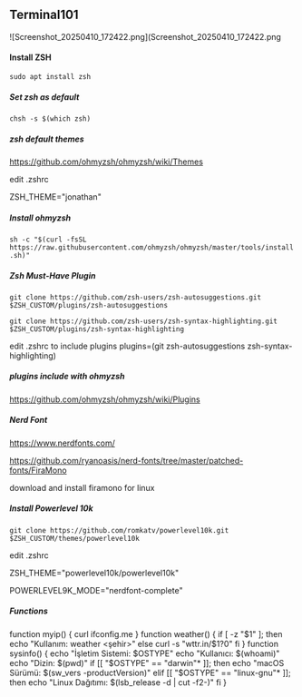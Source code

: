 ## Terminal101
![Screenshot_20250410_172422.png](Screenshot_20250410_172422.png
#### Install ZSH
`sudo apt install zsh`
##### Set zsh as default
`chsh -s $(which zsh)`

##### zsh default themes
https://github.com/ohmyzsh/ohmyzsh/wiki/Themes

edit .zshrc

ZSH_THEME="jonathan"

##### Install ohmyzsh
`sh -c "$(curl -fsSL https://raw.githubusercontent.com/ohmyzsh/ohmyzsh/master/tools/install.sh)"`

##### Zsh Must-Have Plugin
`git clone https://github.com/zsh-users/zsh-autosuggestions.git $ZSH_CUSTOM/plugins/zsh-autosuggestions`

`git clone https://github.com/zsh-users/zsh-syntax-highlighting.git $ZSH_CUSTOM/plugins/zsh-syntax-highlighting`

edit .zshrc to include plugins
plugins=(git zsh-autosuggestions zsh-syntax-highlighting)

##### plugins include with ohmyzsh
https://github.com/ohmyzsh/ohmyzsh/wiki/Plugins


##### Nerd Font
https://www.nerdfonts.com/

https://github.com/ryanoasis/nerd-fonts/tree/master/patched-fonts/FiraMono

download and install firamono for linux

##### Install Powerlevel 10k
`git clone https://github.com/romkatv/powerlevel10k.git $ZSH_CUSTOM/themes/powerlevel10k`

edit .zshrc

ZSH_THEME="powerlevel10k/powerlevel10k"

POWERLEVEL9K_MODE="nerdfont-complete"

##### Functions
  function myip() {
            curl ifconfig.me
}
function weather() {
    if [ -z "$1" ]; then
        echo "Kullanım: weather <şehir>"
    else
        curl -s "wttr.in/$1?0"
    fi
}
function sysinfo() {
    echo "İşletim Sistemi: $OSTYPE"
    echo "Kullanıcı: $(whoami)"
    echo "Dizin: $(pwd)"
    if [[ "$OSTYPE" == "darwin"* ]]; then
        echo "macOS Sürümü: $(sw_vers -productVersion)"
    elif [[ "$OSTYPE" == "linux-gnu"* ]]; then
        echo "Linux Dağıtımı: $(lsb_release -d | cut -f2-)"
    fi
}

